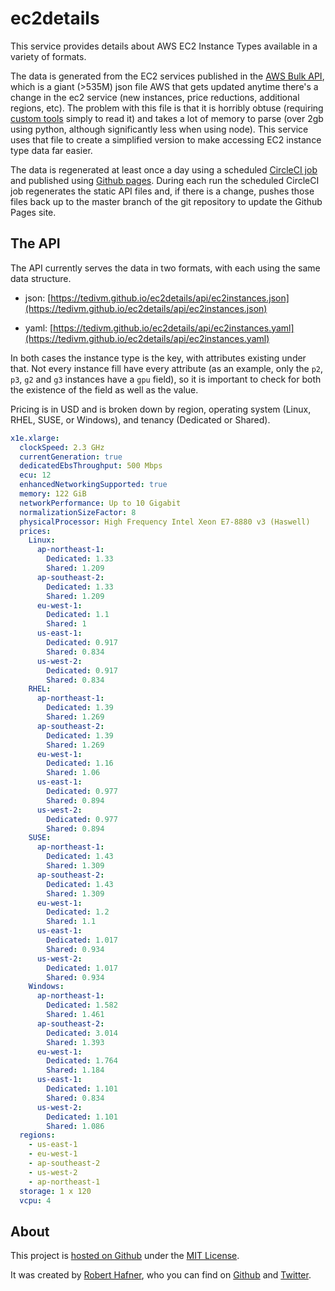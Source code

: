 # ec2details

This service provides details about AWS EC2 Instance Types available in a variety of formats.

The data is generated from the EC2 services published in the [AWS Bulk API](https://docs.aws.amazon.com/awsaccountbilling/latest/aboutv2/using-ppslong.html), which is a giant (>535M) json file AWS that gets updated anytime there's a change in the ec2 service (new instances, price reductions, additional regions, etc). The problem with this file is that it is horribly obtuse (requiring [custom tools](http://blog.tedivm.com/open-source/2017/05/introducing-jsonsmash-work-with-large-json-files-easily/) simply to read it) and takes a lot of memory to parse (over 2gb using python, although significantly less when using node). This service uses that file to create a simplified version to make accessing EC2 instance type data far easier.

The data is regenerated at least once a day using a scheduled [CircleCI job](https://circleci.com/gh/tedivm/ec2details) and published using [Github pages](https://tedivm.github.io/ec2details/). During each run the scheduled CircleCI job regenerates the static API files and, if there is a change, pushes those files back up to the master branch of the git repository to update the Github Pages site.


## The API

The API currently serves the data in two formats, with each using the same data structure.

- json: [https://tedivm.github.io/ec2details/api/ec2instances.json](https://tedivm.github.io/ec2details/api/ec2instances.json)

- yaml: [https://tedivm.github.io/ec2details/api/ec2instances.yaml](https://tedivm.github.io/ec2details/api/ec2instances.yaml)

In both cases the instance type is the key, with attributes existing under that. Not every instance fill have every attribute (as an example, only the `p2`, `p3`, `g2` and `g3` instances have a `gpu` field), so it is important to check for both the existence of the field as well as the value.

Pricing is in USD and is broken down by region, operating system (Linux, RHEL, SUSE, or Windows), and tenancy (Dedicated or Shared).

```yaml
x1e.xlarge:
  clockSpeed: 2.3 GHz
  currentGeneration: true
  dedicatedEbsThroughput: 500 Mbps
  ecu: 12
  enhancedNetworkingSupported: true
  memory: 122 GiB
  networkPerformance: Up to 10 Gigabit
  normalizationSizeFactor: 8
  physicalProcessor: High Frequency Intel Xeon E7-8880 v3 (Haswell)
  prices:
    Linux:
      ap-northeast-1:
        Dedicated: 1.33
        Shared: 1.209
      ap-southeast-2:
        Dedicated: 1.33
        Shared: 1.209
      eu-west-1:
        Dedicated: 1.1
        Shared: 1
      us-east-1:
        Dedicated: 0.917
        Shared: 0.834
      us-west-2:
        Dedicated: 0.917
        Shared: 0.834
    RHEL:
      ap-northeast-1:
        Dedicated: 1.39
        Shared: 1.269
      ap-southeast-2:
        Dedicated: 1.39
        Shared: 1.269
      eu-west-1:
        Dedicated: 1.16
        Shared: 1.06
      us-east-1:
        Dedicated: 0.977
        Shared: 0.894
      us-west-2:
        Dedicated: 0.977
        Shared: 0.894
    SUSE:
      ap-northeast-1:
        Dedicated: 1.43
        Shared: 1.309
      ap-southeast-2:
        Dedicated: 1.43
        Shared: 1.309
      eu-west-1:
        Dedicated: 1.2
        Shared: 1.1
      us-east-1:
        Dedicated: 1.017
        Shared: 0.934
      us-west-2:
        Dedicated: 1.017
        Shared: 0.934
    Windows:
      ap-northeast-1:
        Dedicated: 1.582
        Shared: 1.461
      ap-southeast-2:
        Dedicated: 3.014
        Shared: 1.393
      eu-west-1:
        Dedicated: 1.764
        Shared: 1.184
      us-east-1:
        Dedicated: 1.101
        Shared: 0.834
      us-west-2:
        Dedicated: 1.101
        Shared: 1.086
  regions:
    - us-east-1
    - eu-west-1
    - ap-southeast-2
    - us-west-2
    - ap-northeast-1
  storage: 1 x 120
  vcpu: 4
```

## About

This project is [hosted on Github](https://github.com/tedivm/ec2details) under the [MIT License](https://github.com/tedivm/ec2details/blob/master/LICENSE).

It was created by [Robert Hafner](https://blog.tedivm.com/), who you can find on [Github](https://github.com/tedivm) and [Twitter](https://twitter.com/tedivm).
